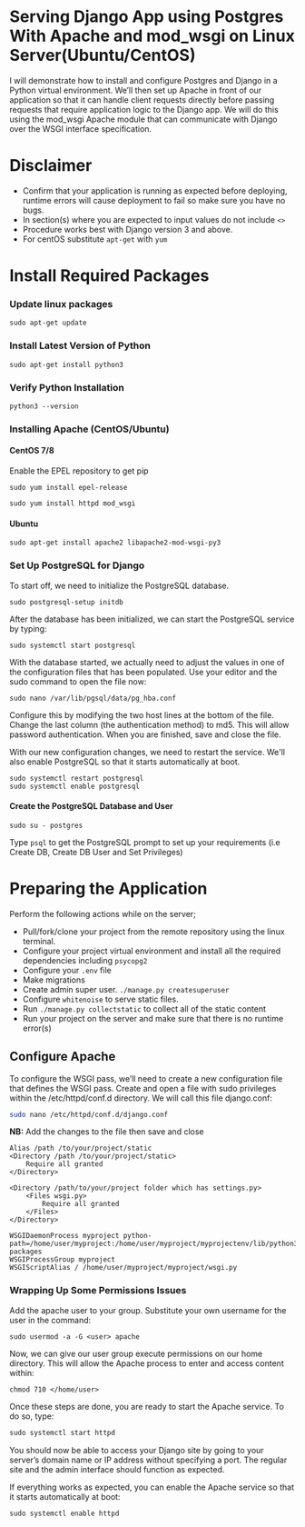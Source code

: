 Serving Django App using Postgres With Apache and mod_wsgi on Linux Server(Ubuntu/CentOS)
=========================================================================================

I will demonstrate how to install and configure Postgres and Django in a Python virtual environment. We’ll then set up Apache in front of our application so that it can handle client requests directly before passing requests that require application logic to the Django app. We will do this using the mod_wsgi Apache module that can communicate with Django over the WSGI interface specification.

# Disclaimer
- Confirm that your application is running as expected before deploying, runtime errors will cause deployment to fail so make sure you have no bugs.
- In section(s) where you are expected to input values do not include `<>`
- Procedure works best with Django version 3 and above.
- For centOS substitute `apt-get` with `yum`

# Install Required Packages

### Update linux packages

```
sudo apt-get update
```

### Install Latest Version of Python

```
sudo apt-get install python3
```

### Verify Python Installation

```
python3 --version
```

### Installing Apache (CentOS/Ubuntu)

#### CentOS 7/8
Enable the EPEL repository to get pip
```
sudo yum install epel-release
```
```
sudo yum install httpd mod_wsgi
```
#### Ubuntu
```
sudo apt-get install apache2 libapache2-mod-wsgi-py3
```

### Set Up PostgreSQL for Django 
To start off, we need to initialize the PostgreSQL database.

```
sudo postgresql-setup initdb
```

After the database has been initialized, we can start the PostgreSQL service by typing:

```
sudo systemctl start postgresql
```

With the database started, we actually need to adjust the values in one of the configuration files that has been populated. Use your editor and the sudo command to open the file now:

```
sudo nano /var/lib/pgsql/data/pg_hba.conf
```

Configure this by modifying the two host lines at the bottom of the file. Change the last column (the authentication method) to md5. This will allow password authentication.
When you are finished, save and close the file.

With our new configuration changes, we need to restart the service. We'll also enable PostgreSQL so that it starts automatically at boot.

```
sudo systemctl restart postgresql
sudo systemctl enable postgresql
```

#### Create the PostgreSQL Database and User

```
sudo su - postgres
```

Type `psql` to get the PostgreSQL prompt to set up your requirements (i.e Create DB, Create DB User and Set Privileges)


# Preparing the Application

Perform the following actions while on the server;

* Pull/fork/clone your project from the remote repository using the linux terminal.
* Configure your project virtual environment and install all the required dependencies including `psycopg2`
* Configure your `.env` file
* Make migrations
* Create admin super user. `./manage.py createsuperuser`
* Configure `whitenoise` to serve static files.
* Run `./manage.py collectstatic`  to collect all of the static content 
* Run your project on the server and make sure that there is no runtime error(s)


## Configure Apache
To configure the WSGI pass, we’ll need to create a new configuration file that defines the WSGI pass. Create and open a file with sudo privileges within the /etc/httpd/conf.d directory. We will call this file django.conf:

```bash
sudo nano /etc/httpd/conf.d/django.conf
```
**NB:** Add the changes to the file then save and close

```
Alias /path /to/your/project/static
<Directory /path /to/your/project/static>
    Require all granted
</Directory>

<Directory /path/to/your/project folder which has settings.py>
    <Files wsgi.py>
        Require all granted
    </Files>
</Directory>

WSGIDaemonProcess myproject python-path=/home/user/myproject:/home/user/myproject/myprojectenv/lib/python3.9/site-packages
WSGIProcessGroup myproject
WSGIScriptAlias / /home/user/myproject/myproject/wsgi.py
```

### Wrapping Up Some Permissions Issues
Add the apache user to your group. Substitute your own username for the user in the command:

```
sudo usermod -a -G <user> apache
```

Now, we can give our user group execute permissions on our home directory. This will allow the Apache process to enter and access content within:

```
chmod 710 </home/user>
```

Once these steps are done, you are ready to start the Apache service. To do so, type:

```python
sudo systemctl start httpd
```

You should now be able to access your Django site by going to your server’s domain name or IP address without specifying a port. The regular site and the admin interface should function as expected.

If everything works as expected, you can enable the Apache service so that it starts automatically at boot:

 ```python
sudo systemctl enable httpd
```




